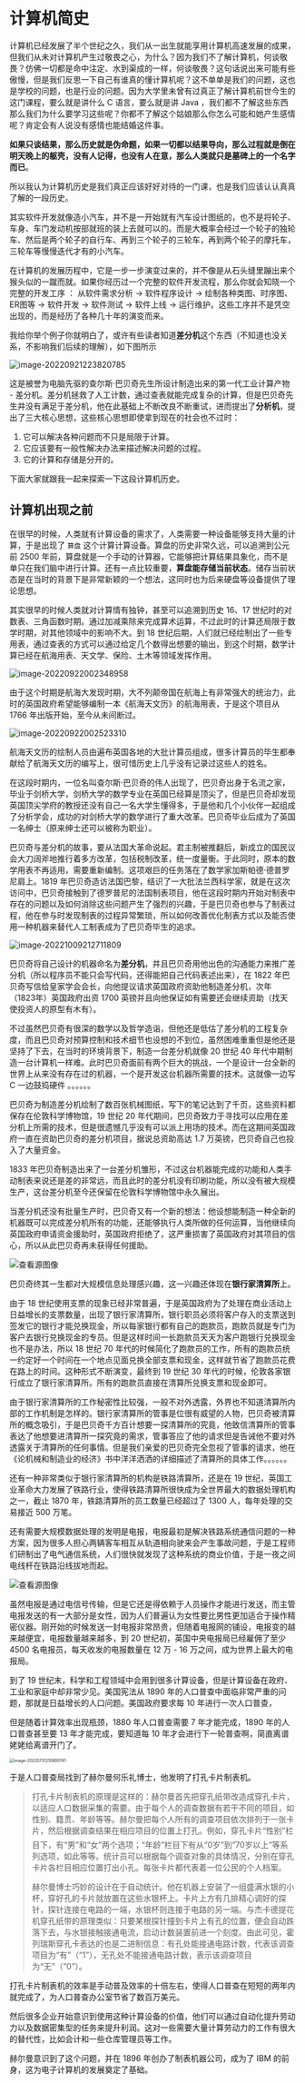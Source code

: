 # 计算机简史

计算机已经发展了半个世纪之久，我们从一出生就能享用计算机高速发展的成果，但我们从未对计算机产生过敬畏之心，为什么？因为我们不了解计算机，何谈敬畏？仿佛一切都是命中注定、水到渠成的一样，何谈敬畏？这句话说出来可能有些傲慢，但是我们反思一下自己有谁真的懂计算机呢？这不单单是我们的问题，这也是学校的问题，也是行业的问题。因为大学里未曾有过真正了解计算机前世今生的这门课程，要么就是讲什么 C 语言，要么就是讲 Java ，我们都不了解这些东西那么我们为什么要学习这些呢？你都不了解这个姑娘那么你怎么可能和她产生感情呢？肯定会有人说没有感情也能结婚这件事。

**如果只谈结果，那么历史就是伪命题，如果一切都以结果导向，那么过程就是倒在明天晚上的躯壳，没有人记得，也没有人在意，那么人类就只是墓碑上的一个名字而已**。

所以我认为计算机历史是我们真正应该好好对待的一门课，也是我们应该认认真真了解的一段历史。

其实软件开发就像造小汽车，并不是一开始就有汽车设计图纸的，也不是将轮子、车身、车门发动机按部就班的装上去就可以的。而是大概率会经过一个轮子的独轮车、然后是两个轮子的自行车、再到三个轮子的三轮车，再到两个轮子的摩托车，三轮车等慢慢迭代才有的小汽车。

在计算机的发展历程中，它是一步一步演变过来的，并不像是从石头缝里蹦出来个猴头似的一蹴而就。如果你经历过一个完整的软件开发流程，那么你就会知晓一个完整的开发工序 ： 从软件需求分析 -> 软件程序设计 -> 绘制各种类图、时序图、ER图等 -> 软件开发 -> 软件测试 -> 软件上线 -> 运行维护。这些工序并不是凭空出现的，而是经历了各种几十年的演变而来。

我给你举个例子你就明白了，或许有些读者知道**差分机**这个东西（不知道也没关系，不影响我们后续的理解），如下图所示

![image-20220921223820785](https://tva1.sinaimg.cn/large/e6c9d24ely1h6elsf8ll5j20fo0dj77s.jpg)

这是被誉为电脑先驱的查尔斯·巴贝奇先生所设计制造出来的第一代工业计算产物 - 差分机。差分机拯救了人工计数，通过查表就能完成复杂的计算，但是巴贝奇先生并没有满足于差分机，他在此基础上不断改良不断重试，进而提出了**分析机**，提出了三大核心思想，这些核心思想即使拿到现在的社会也不过时：

1. 它可以解决各种问题而不只是局限于计算。
2. 它应该要有一般性解决办法来描述解决问题的过程。
3. 它的计算和存储是分开的。

下面大家就跟我一起来探索一下这段计算机历史。

## 计算机出现之前

在很早的时候，人类就有计算设备的需求了，人类需要一种设备能够支持大量的计算，于是出现了 `算盘` 这个计算计算设备。算盘的历史非常久远，可以追溯到公元前 2500 年前，算盘就是一个手动的计算器，它能够把计算结果具象化，而不是单只在我们脑中进行计算。还有一点比较重要，**算盘能存储当前状态**。储存当前状态是在当时的背景下是非常新颖的一个想法，这同时也为后来硬盘等设备提供了理论思想。

其实很早的时候人类就对计算情有独钟，甚至可以追溯到历史 16、17 世纪时的对数表、三角函数时期。通过加减乘除来完成算术运算，不过此时的计算还局限于数学时期，对其他领域中的影响不大。到 18 世纪后期，人们就已经绘制出了一些专用表，通过查表的方式可以通过给定几个数得出想要的输出，到这个时期，数学计算已经在航海用表、天文学、保险、土木等领域发挥作用。

![image-20220922002348958](https://tva1.sinaimg.cn/large/e6c9d24ely1h6eou4fqr1j20t80drmzy.jpg)

由于这个时期是航海大发现时期，大不列颠帝国在航海上有非常强大的统治力，此时的英国政府希望能够编制一本《航海天文历》的航海用表，于是这个项目从 1766 年出版开始，至今从未间断过。

![image-20220922002523310](https://tva1.sinaimg.cn/large/e6c9d24ely1h6eovphyexj20ah0axt92.jpg)

航海天文历的绘制人员由遍布英国各地的大批计算员组成，很多计算员的毕生都奉献给了航海天文历的编写上，很可惜历史上几乎没有记录过这些人的姓名。

在这段时期内，一位名叫查尔斯·巴贝奇的伟人出现了，巴贝奇出身于名流之家，毕业于剑桥大学，剑桥大学的数学专业在英国已经算是顶尖了，但是巴贝奇却发现英国顶尖学府的教授还没有自己一名大学生懂得多，于是他和几个小伙伴一起组成了分析学会，成功的对剑桥大学的数学进行了重大改革。巴贝奇毕业后成为了英国一名绅士（原来绅士还可以被称为职业）。

巴贝奇与差分机的故事，要从法国大革命说起。君主制被推翻后，新成立的国民议会大刀阔斧地推行着多方改革，包括税制改革，统一度量衡。于此同时，原本的数学用表不再适用，需要重新编制。这项艰巨的任务落在了数学家加斯帕德·德普罗尼肩上。1819 年巴贝奇造访法国巴黎，结识了一大批法兰西科学家，就是在这次访问中，巴贝奇接触到了德罗普尼的法国制表项目，他在这段时期内开始对制表中存在的问题以及如何消除这些问题产生了强烈的兴趣，于是巴贝奇也参与了制表过程，他在参与时发现制表的过程异常繁琐，所以如何改善优化制表方式以及能否使用一种机器来替代人工制表成为了巴贝奇毕生的追求。

![image-20221009212711809](https://tva1.sinaimg.cn/large/008vxvgGly1h6zcvw9fioj30gf0bfdgl.jpg)

巴贝奇将自己设计的机器命名为**差分机**，并且巴贝奇用他出色的沟通能力来推广差分机（所以程序员不能只会写代码，还得能把自己代码表述出来），在 1822 年巴贝奇写信给皇家学会会长，向他提议请求英国政府资助他制造差分机，次年（1823年）英国政府出资 1700 英镑并且向他保证如有需要还会继续资助（找天使投资人的原型有木有）。

不过虽然巴贝奇有很深的数学以及哲学造诣，但他还是低估了差分机的工程复杂度，而且巴贝奇对预算控制和技术细节也设想的不到位，虽然困难重重但是他还是坚持了下去，在当时的环境背景下，制造一台差分机就像 20 世纪 40 年代中期制造一台计算机一样难。此时巴贝奇面前有两个巨大的挑战，一个是设计一台全新的世界上从来没有存在过的机器，一个是开发这台机器所需要的技术。这就像一边写 C 一边鼓捣硬件 。。。。。。

巴贝奇为制造差分机绘制了数百张机械图纸，写下的笔记达到了千页，这些资料都保存在伦敦科学博物馆，19 世纪 20 年代期间，巴贝奇致力于寻找可以应用在差分机上所需的技术，但是很遗憾几乎没有可以派上用场的技术。而在这期间英国政府一直在资助巴贝奇的差分机项目，据说总资助高达 1.7 万英镑，巴贝奇自己也投入了大量资金。

1833 年巴贝奇制造出来了一台差分机雏形，不过这台机器能完成的功能和人类手动制表来说还是差的非常远，而且此时的差分机没有印刷功能，所以没有被大规模生产，这台差分机至今还保留在伦敦科学博物馆中永久展出。

当差分机还没有批量生产时，巴贝奇又有一个新的想法：他设想能制造一种全新的机器既可以完成差分机所有的功能，还能够执行人类所做的任何运算，当他继续向英国政府申请资金援助时，英国政府拒绝了，这严重损害了英国政府对其项目的信心，所以从此巴贝奇再未获得任何援助。

![查看源图像](https://photo-static-api.fotomore.com/creative/vcg/veer/612/veer-304603127.jpg)

巴贝奇终其一生都对大规模信息处理感兴趣，这一兴趣还体现在**银行家清算所**上。

由于 18 世纪使用支票的现象已经非常普遍，于是英国政府为了处理在商业活动上日益增长的支票数量，出现了银行家清算所，银行职员必须将客户存入的支票送到签发它的银行才能兑换现金，所以每家银行都有自己的跑款员，跑款员就是专门为客户去银行兑换现金的专员。但是这样时间一长跑款员天天为客户跑银行兑换现金也不是办法，所以 18 世纪 70 年代的时候简化了跑款员的工作，所有的跑款员统一约定好一个时间在一个地点见面兑换全部支票和现金，这样就节省了跑款员花费在路上的时间。这种形式不断演变，最终到 19 世纪 30 年代的时候，伦敦各家银行成立了银行家清算所。所有的跑款员直接在清算所兑换支票和现金即可。

由于银行家清算所的工作秘密性比较强，一般不对外透露，外界也不知道清算所内部的工作机制是怎样的。银行家清算所的管事是位很有威望的人物，巴贝奇被清算所的概念吸引，于是巴贝奇千方百计想要一探清算所的究竟，他致信清算所的管事表达了他想要进清算所一探究竟的需求，管事答应了他的请求但是告诫他不要对外透露关于清算所的任何事情。但是我们亲爱的巴贝奇完全忽视了管事的请求，他在《论机械和制造业的经济》书中洋洋洒洒的详细描述了清算所的具体工作。。。。。。

还有一种非常类似于银行家清算所的机构是铁路清算所，还是在 19 世纪，英国工业革命大力发展了铁路行业，使得铁路清算所很快成为全世界最大的数据处理机构之一，截止 1870 年，铁路清算所的员工数量已经超过了 1300 人，每年处理的交易接近 500 万笔。

还有需要大规模数据处理的发明是电报，电报最初是解决铁路系统通信问题的一种方案，因为很多人担心两辆客车相互从轨道相向驶来会产生事故问题，于是工程师们研制出了电气通信系统，人们很快就发现了这种系统的商业价值，于是一夜之间电线杆在铁路沿线拔地而起。

![查看源图像](https://ts1.cn.mm.bing.net/th/id/R-C.b1aca49e56900bef07aa93242ddb126b?rik=eld6Ro%2fq4%2bOAAA&riu=http%3a%2f%2fpic121.huitu.com%2fpic%2f20190525%2f1038180_20190525193013398060_0.jpg&ehk=wsY%2f1xHQ%2fFg9oD7SVrHxAF1n6xeFR7ggY58jY9ngtO4%3d&risl=&pid=ImgRaw&r=0&sres=1&sresct=1)

虽然电报是通过电信号传输，但是它还是得依赖于人员操作才能进行发送，而主管电报发送的有一大部分是女性，因为人们普遍认为女性要比男性更加适合于操作精密仪器。刚开始的时候发送一封电报非常昂贵，但随着电报网的铺设，电报变的越来越便宜，电报数量越来越多，到 20 世纪初，英国中央电报局已经雇佣了至少 4500 名电报员，每天收发的电报数量在 12 万 - 16 万之间，成为世界上最大的电报局。

到了 19 世纪末，科学和工程领域中会用到很多计算设备，但是计算设备在政府、工业和家庭中却非常少见。美国宪法从 1890 年的人口普查中面临非常严重的问题，那就是日益增长的人口问题。美国政府要求每 10 年进行一次人口普查，

但是随着计算效率出现瓶颈，1880 年人口普查需要 7 年才能完成，1890 年的人口普查甚至要 13 年才能完成，要知道每 10 年才会进行下一轮普查啊，简直离谱姥姥给离谱开门了。

<img src="https://picturesforarticle.oss-cn-beijing.aliyuncs.com/img/image-20220731210800741.png" alt="image-20220731210800741" style="zoom:50%;" />

于是人口普查局找到了赫尔曼何乐礼博士，他发明了打孔卡片制表机。

> 打孔卡片制表机的原理是这样的：赫尔曼首先把穿孔纸带改造成穿孔卡片，以适应人口数据采集的需要。由于每个人的调查数据有若干不同的项目，如性别、籍贯、年龄等等。赫尔曼把每个人所有的调查项目依次排列于一张卡片，然后根据调查结果在相应项目的位置上打孔。例如，穿孔卡片“性别”栏目下，有“男”和“女”两个选项；“年龄”栏目下有从“0岁”到“70岁以上”等系列选项，如此等等。统计员可以根据每个调查对象的具体情况，分别在穿孔卡片各栏目相应位置打出小孔。每张卡片都代表着一位公民的个人档案。
>
> 赫尔曼博士巧妙的设计在于自动统计。他在机器上安装了一组盛满水银的小杯，穿好孔的卡片就放置在这些水银杯上。卡片上方有几排精心调好的探针，探针连接在电路的一端，水银杯则连接于电路的另一端。与杰卡德提花机穿孔纸带的原理类似：只要某根探针撞到卡片上有孔的位置，便会自动跌落下去，与水银接触接通电流，启动计数装置前进一个刻度。由此可见，霍列瑞斯穿孔卡表达的也是二进制信息：有孔处能接通电路计数，代表该调查项目为“有”（“1”），无孔处不能接通电路计数，表示该调查项目为“无”（“0”）。

打孔卡片制表机的效率是手动普及效率的十倍左右，使得人口普查在短短的两年内就完成了，为人口普查办公室节省了数百万美元。

然后很多企业开始意识到使用这种计算设备的价值，他们可以通过自动化提升劳动力以及数据密集型的任务来提升利润。这对一些需要大量计算劳动力的工作有很大的替代性，比如会计和一些仓库管理员等工作。

赫尔曼意识到了这个问题，并在 1896 年创办了制表机器公司，成为了 IBM 的前身，这为电子计算机的发展奠定了基础。
